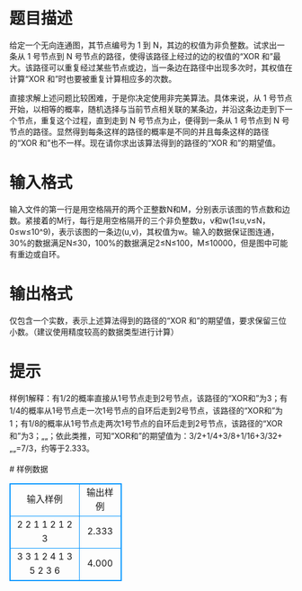 # 

 
 # 题目描述 
<p align="left">给定一个无向连通图，其节点编号为&nbsp;1&nbsp;到&nbsp;N，其边的权值为非负整数。试求出一条从&nbsp;1&nbsp;号节点到&nbsp;N&nbsp;号节点的路径，使得该路径上经过的边的权值的&ldquo;XOR&nbsp;和&rdquo;最大。该路径可以重复经过某些节点或边，当一条边在路径中出现多次时，其权值在计算&ldquo;XOR&nbsp;和&rdquo;时也要被重复计算相应多的次数。</p>

<p align="left">直接求解上述问题比较困难，于是你决定使用非完美算法。具体来说，从&nbsp;1&nbsp;号节点开始，以相等的概率，随机选择与当前节点相关联的某条边，并沿这条边走到下一个节点，重复这个过程，直到走到&nbsp;N&nbsp;号节点为止，便得到一条从&nbsp;1&nbsp;号节点到&nbsp;N&nbsp;号节点的路径。显然得到每条这样的路径的概率是不同的并且每条这样的路径的&ldquo;XOR&nbsp;和&rdquo;也不一样。现在请你求出该算法得到的路径的&ldquo;XOR&nbsp;和&rdquo;的期望值。</p> 

 
 # 输入格式 
<p>输入文件的第一行是用空格隔开的两个正整数N和M，分别表示该图的节点数和边数。紧接着的M行，每行是用空格隔开的三个非负整数u，v和w(1&le;u,v&le;N，0&le;w&le;10^9)，表示该图的一条边(u,v)，其权值为w。输入的数据保证图连通，30%的数据满足N&le;30，100%的数据满足2&le;N&le;100，M&le;10000，但是图中可能有重边或自环。</p> 

 
 # 输出格式 
<p>仅包含一个实数，表示上述算法得到的路径的&ldquo;XOR&nbsp;和&rdquo;的期望值，要求保留三位小数。（建议使用精度较高的数据类型进行计算）</p> 

 
 # 提示 
<p align="left"><span style="line-height: 1.6em;">样例1解释：有1/2的概率直接从1号节点走到2号节点，该路径的&ldquo;XOR和&rdquo;为3；有1/4的概率从1号节点走一次1号节点的自环后走到2号节点，该路径的&ldquo;XOR和&rdquo;为1；有1/8的概率从1号节点走两次1号节点的自环后走到2号节点，该路径的&ldquo;XOR和&rdquo;为3；&bdquo;&bdquo;；依此类推，可知&ldquo;XOR和&rdquo;的期望值为：3/2+1/4+3/8+1/16+3/32+&bdquo;&bdquo;=7/3，约等于2.333。</span></p> 
# 样例数据
<style>
        table,table tr th, table tr td { border:1px solid #0094ff; }
        table { width: 200px; min-height: 25px; line-height: 25px; text-align: center; border-collapse: collapse;}   
    </style>
<table>
	<tr>
		<td>输入样例</td>
		<td>输出样例</td>
	</tr>
<tr><td>2 2
1 1 2
1 2 3</td><td>2.333</td></tr><tr><td>3 3
1 2 4
1 3 5
2 3 6</td><td>4.000</td></tr></table>
